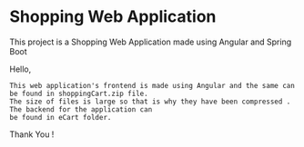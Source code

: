 # Shopping Web Application
This project is a Shopping Web Application made using Angular and Spring Boot

Hello,

    This web application's frontend is made using Angular and the same can be found in shoppingCart.zip file.
    The size of files is large so that is why they have been compressed . The backend for the application can
    be found in eCart folder.
    
Thank You !
